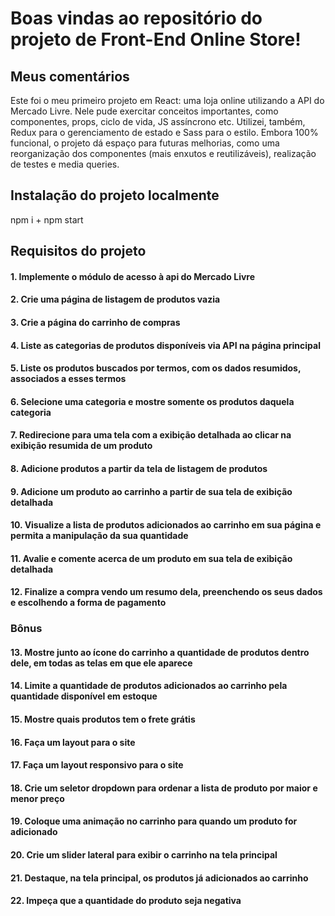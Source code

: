 # Boas vindas ao repositório do projeto de Front-End Online Store!
## Meus comentários
Este foi o meu primeiro projeto em React: uma loja online utilizando a API do Mercado Livre. Nele pude exercitar conceitos importantes, como componentes, props, ciclo de vida, JS assíncrono etc. Utilizei, também, Redux para o gerenciamento de estado e Sass para o estilo. Embora 100% funcional, o projeto dá espaço para futuras melhorias, como uma reorganização dos componentes (mais enxutos e reutilizáveis), realização de testes e media queries.

## Instalação do projeto localmente
npm i + npm start

## Requisitos do projeto

#### 1. Implemente o módulo de acesso à api do Mercado Livre

#### 2. Crie uma página de listagem de produtos vazia

#### 3. Crie a página do carrinho de compras

#### 4. Liste as categorias de produtos disponíveis via API na página principal


#### 5. Liste os produtos buscados por termos, com os dados resumidos, associados a esses termos



#### 6. Selecione uma categoria e mostre somente os produtos daquela categoria

#### 7. Redirecione para uma tela com a exibição detalhada ao clicar na exibição resumida de um produto


#### 8. Adicione produtos a partir da tela de listagem de produtos


#### 9. Adicione um produto ao carrinho a partir de sua tela de exibição detalhada


#### 10. Visualize a lista de produtos adicionados ao carrinho em sua página e permita a manipulação da sua quantidade


#### 11. Avalie e comente acerca de um produto em sua tela de exibição detalhada

#### 12. Finalize a compra vendo um resumo dela, preenchendo os seus dados e escolhendo a forma de pagamento

### Bônus

#### 13. Mostre junto ao ícone do carrinho a quantidade de produtos dentro dele, em todas as telas em que ele aparece


#### 14. Limite a quantidade de produtos adicionados ao carrinho pela quantidade disponível em estoque

#### 15. Mostre quais produtos tem o frete grátis


#### 16. Faça um layout para o site


#### 17. Faça um layout responsivo para o site


#### 18. Crie um seletor dropdown para ordenar a lista de produto por maior e menor preço


#### 19. Coloque uma animação no carrinho para quando um produto for adicionado


#### 20. Crie um slider lateral para exibir o carrinho na tela principal

#### 21. Destaque, na tela principal, os produtos já adicionados ao carrinho

#### 22. Impeça que a quantidade do produto seja negativa
